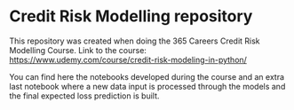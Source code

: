 # Credit Risk Modelling repository
This repository was created when doing the 365 Careers Credit Risk Modelling Course.
Link to the course: https://www.udemy.com/course/credit-risk-modeling-in-python/

You can find here the notebooks developed during the course and an extra last notebook where a new data input is processed through the models and the final expected loss prediction is built.
